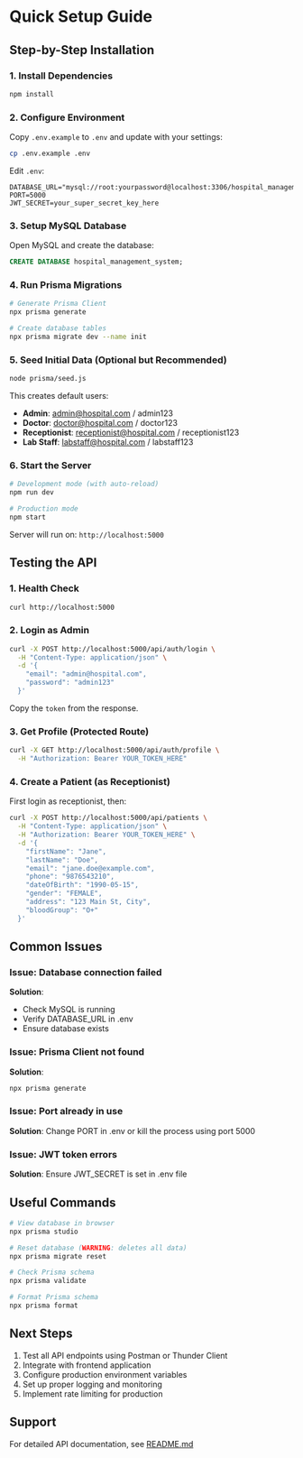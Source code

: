 # Quick Setup Guide

## Step-by-Step Installation

### 1. Install Dependencies

```bash
npm install
```

### 2. Configure Environment

Copy `.env.example` to `.env` and update with your settings:

```bash
cp .env.example .env
```

Edit `.env`:
```env
DATABASE_URL="mysql://root:yourpassword@localhost:3306/hospital_management_system"
PORT=5000
JWT_SECRET=your_super_secret_key_here
```

### 3. Setup MySQL Database

Open MySQL and create the database:

```sql
CREATE DATABASE hospital_management_system;
```

### 4. Run Prisma Migrations

```bash
# Generate Prisma Client
npx prisma generate

# Create database tables
npx prisma migrate dev --name init
```

### 5. Seed Initial Data (Optional but Recommended)

```bash
node prisma/seed.js
```

This creates default users:
- **Admin**: admin@hospital.com / admin123
- **Doctor**: doctor@hospital.com / doctor123
- **Receptionist**: receptionist@hospital.com / receptionist123
- **Lab Staff**: labstaff@hospital.com / labstaff123

### 6. Start the Server

```bash
# Development mode (with auto-reload)
npm run dev

# Production mode
npm start
```

Server will run on: `http://localhost:5000`

## Testing the API

### 1. Health Check

```bash
curl http://localhost:5000
```

### 2. Login as Admin

```bash
curl -X POST http://localhost:5000/api/auth/login \
  -H "Content-Type: application/json" \
  -d '{
    "email": "admin@hospital.com",
    "password": "admin123"
  }'
```

Copy the `token` from the response.

### 3. Get Profile (Protected Route)

```bash
curl -X GET http://localhost:5000/api/auth/profile \
  -H "Authorization: Bearer YOUR_TOKEN_HERE"
```

### 4. Create a Patient (as Receptionist)

First login as receptionist, then:

```bash
curl -X POST http://localhost:5000/api/patients \
  -H "Content-Type: application/json" \
  -H "Authorization: Bearer YOUR_TOKEN_HERE" \
  -d '{
    "firstName": "Jane",
    "lastName": "Doe",
    "email": "jane.doe@example.com",
    "phone": "9876543210",
    "dateOfBirth": "1990-05-15",
    "gender": "FEMALE",
    "address": "123 Main St, City",
    "bloodGroup": "O+"
  }'
```

## Common Issues

### Issue: Database connection failed

**Solution**: 
- Check MySQL is running
- Verify DATABASE_URL in .env
- Ensure database exists

### Issue: Prisma Client not found

**Solution**:
```bash
npx prisma generate
```

### Issue: Port already in use

**Solution**: Change PORT in .env or kill the process using port 5000

### Issue: JWT token errors

**Solution**: Ensure JWT_SECRET is set in .env file

## Useful Commands

```bash
# View database in browser
npx prisma studio

# Reset database (WARNING: deletes all data)
npx prisma migrate reset

# Check Prisma schema
npx prisma validate

# Format Prisma schema
npx prisma format
```

## Next Steps

1. Test all API endpoints using Postman or Thunder Client
2. Integrate with frontend application
3. Configure production environment variables
4. Set up proper logging and monitoring
5. Implement rate limiting for production

## Support

For detailed API documentation, see [README.md](README.md)
